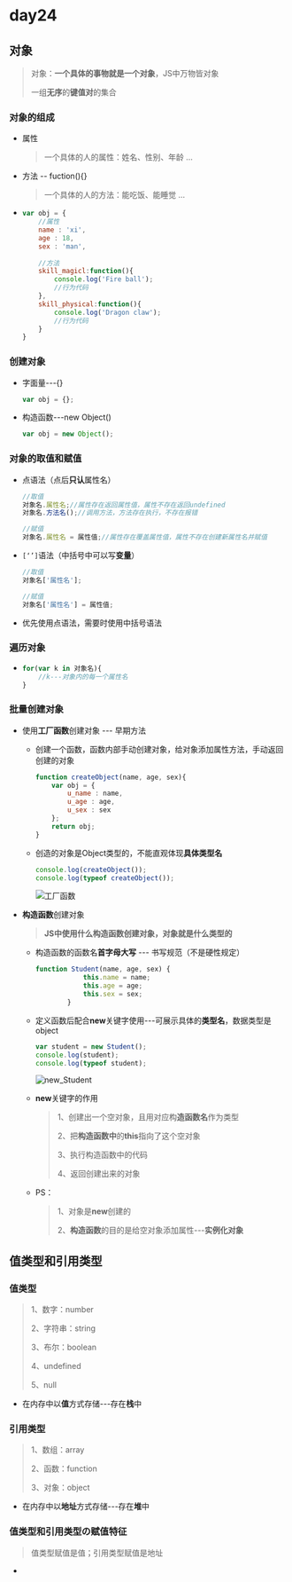 # day24

## 对象

> 对象：**一个具体的事物就是一个对象**，JS中万物皆对象
>
> 一组**无序**的**键值对**的集合

### 对象的组成

- 属性

  > 一个具体的人的属性：姓名、性别、年龄 …

- 方法 -- fuction(){}

  > 一个具体的人的方法：能吃饭、能睡觉 …

- ```js
  var obj = {
      //属性
      name : 'xi',
      age : 18,
      sex : 'man',
      
      //方法
      skill_magicl:function(){
          console.log('Fire ball');
          //行为代码
      },
      skill_physical:function(){
          console.log('Dragon claw');
          //行为代码
      }
  }
  ```

### 创建对象

- 字面量---{}

  ```js
  var obj = {};
  ```

- 构造函数---new Object()

  ```js
  var obj = new Object();
  ```

### 对象的取值和赋值

- 点语法（点后**只认**属性名）

  ```js
  //取值
  对象名.属性名;//属性存在返回属性值，属性不存在返回undefined
  对象名.方法名();//调用方法，方法存在执行，不存在报错
  ```

  ```js
  //赋值
  对象名.属性名 = 属性值;//属性存在覆盖属性值，属性不存在创建新属性名并赋值
  ```

- `[‘’]`语法（中括号中可以写**变量**）

  ```js
  //取值
  对象名['属性名'];
  ```

  ```js
  //赋值
  对象名['属性名'] = 属性值;
  ```

- 优先使用点语法，需要时使用中括号语法

### 遍历对象

- ```js
  for(var k in 对象名){
      //k---对象内的每一个属性名 
  }
  ```

### 批量创建对象

- 使用**工厂函数**创建对象 --- 早期方法

  - 创建一个函数，函数内部手动创建对象，给对象添加属性方法，手动返回创建的对象

    ```js
    function createObject(name, age, sex){
        var obj = {
            u_name : name,
            u_age : age,
            u_sex : sex
        };
        return obj;
    }
    ```

  - 创造的对象是Object类型的，不能直观体现**具体类型名**

    ```js
    console.log(createObject());
    console.log(typeof createObject());
    ```

    ![工厂函数](D:\1_2020Web\Note\04_ECMAScript\day_24\media\工厂函数.jpg)

- **构造函数**创建对象

  > **JS中使用什么构造函数创建对象，对象就是什么类型的**

  - 构造函数的函数名**首字母大写** --- 书写规范（不是硬性规定）

    ```js
    function Student(name, age, sex) {
                this.name = name;
                this.age = age;
                this.sex = sex;
            }
    ```

  - 定义函数后配合**new**关键字使用---可展示具体的**类型名**，数据类型是object

    ```js
    var student = new Student();
    console.log(student);
    console.log(typeof student);
    ```

    ![new_Student](D:\1_2020Web\Note\04_ECMAScript\day_24\media\new_Student.jpg)

  - **new**关键字的作用

    > 1、创建出一个空对象，且用对应构**造函数名**作为类型
    >
    > 2、把**构造函数中**的**this**指向了这个空对象
    >
    > 3、执行构造函数中的代码
    >
    > 4、返回创建出来的对象

  - PS：

    > 1、对象是**new**创建的
    >
    > 2、**构造函数**的目的是给空对象添加属性---**实例化对象**

## 值类型和引用类型

### 值类型

> 1、数字：number
>
> 2、字符串：string
>
> 3、布尔：boolean
>
> 4、undefined
>
> 5、null

- 在内存中以**值**方式存储---存在**栈**中

### 引用类型

> 1、数组：array
>
> 2、函数：function
>
> 3、对象：object

- 在内存中以**地址**方式存储---存在**堆**中

### 值类型和引用类型の赋值特征

> 值类型赋值是值；引用类型赋值是地址

- 

